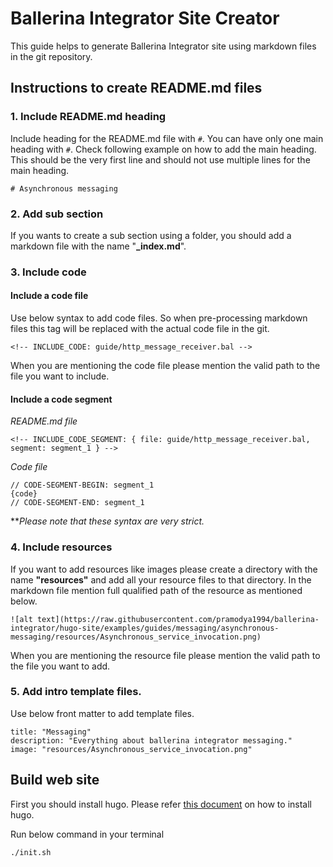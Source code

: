 # Ballerina Integrator Site Creator

This guide helps to generate Ballerina Integrator site using markdown files in the git repository. 

## Instructions to create README.md files

### 1. Include README.md heading

Include heading for the README.md file with `#`. You can have only one main heading with `#`. 
Check following example on how to add the main heading. This should be the very first line and should not use
multiple lines for the main heading.
```
# Asynchronous messaging
```

### 2. Add sub section

If you wants to create a sub section using a folder, you should add a markdown file with the name "**_index.md**".

### 3. Include code

#### Include a code file

Use below syntax to add code files. So when pre-processing markdown files this tag will be replaced with the 
actual code file in the git.
```
<!-- INCLUDE_CODE: guide/http_message_receiver.bal -->
```
When you are mentioning the code file please mention the valid path to the file you want to include.

#### Include a code segment

*README.md file*

```
<!-- INCLUDE_CODE_SEGMENT: { file: guide/http_message_receiver.bal, segment: segment_1 } -->
```

*Code file*

```
// CODE-SEGMENT-BEGIN: segment_1
{code}
// CODE-SEGMENT-END: segment_1
```
***Please note that these syntax are very strict.*

### 4. Include resources

If you want to add resources like images please create a directory with the name **"resources"** and add all your 
resource files to that directory. 
In the markdown file mention full qualified path of the resource as mentioned below.
```
![alt text](https://raw.githubusercontent.com/pramodya1994/ballerina-integrator/hugo-site/examples/guides/messaging/asynchronous-messaging/resources/Asynchronous_service_invocation.png)
``` 
When you are mentioning the resource file please mention the valid path to the file you want to add.

### 5. Add intro template files.

Use below front matter to add template files.
```
title: "Messaging"
description: "Everything about ballerina integrator messaging."
image: "resources/Asynchronous_service_invocation.png"
```

<!--### Add Jekyll front matter

You need to add front matter which provides meta information to build files using Jekyll. You can use following example 
to add front matter at the beginning of the markdown file. Please note that you have to add ```---``` (3 dashes) before 
and after adding meta data.
```
layout: post
title:  "Asynchronous messaging"
categories: messaging
```-->

## Build web site

First you should install hugo. Please refer [this document](https://gohugo.io/getting-started/installing) on how to install hugo.

Run below command in your terminal

```
./init.sh 
```
